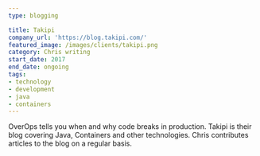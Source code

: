 ```yaml
---
type: blogging

title: Takipi
company_url: 'https://blog.takipi.com/'
featured_image: /images/clients/takipi.png
category: Chris writing
start_date: 2017
end_date: ongoing
tags:
- technology
- development
- java
- containers
---
```


OverOps tells you when and why code breaks in production. Takipi is their blog covering Java, Containers and other technologies. Chris contributes articles to the blog on a regular basis.
